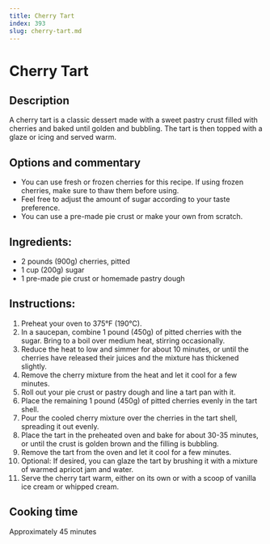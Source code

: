 ```yaml
---
title: Cherry Tart
index: 393
slug: cherry-tart.md
---
```


# Cherry Tart

## Description
A cherry tart is a classic dessert made with a sweet pastry crust filled with cherries and baked until golden and bubbling. The tart is then topped with a glaze or icing and served warm.

## Options and commentary
- You can use fresh or frozen cherries for this recipe. If using frozen cherries, make sure to thaw them before using.
- Feel free to adjust the amount of sugar according to your taste preference.
- You can use a pre-made pie crust or make your own from scratch.

## Ingredients:
- 2 pounds (900g) cherries, pitted
- 1 cup (200g) sugar
- 1 pre-made pie crust or homemade pastry dough

## Instructions:
1. Preheat your oven to 375°F (190°C).
2. In a saucepan, combine 1 pound (450g) of pitted cherries with the sugar. Bring to a boil over medium heat, stirring occasionally.
3. Reduce the heat to low and simmer for about 10 minutes, or until the cherries have released their juices and the mixture has thickened slightly.
4. Remove the cherry mixture from the heat and let it cool for a few minutes.
5. Roll out your pie crust or pastry dough and line a tart pan with it.
6. Place the remaining 1 pound (450g) of pitted cherries evenly in the tart shell.
7. Pour the cooled cherry mixture over the cherries in the tart shell, spreading it out evenly.
8. Place the tart in the preheated oven and bake for about 30-35 minutes, or until the crust is golden brown and the filling is bubbling.
9. Remove the tart from the oven and let it cool for a few minutes.
10. Optional: If desired, you can glaze the tart by brushing it with a mixture of warmed apricot jam and water.
11. Serve the cherry tart warm, either on its own or with a scoop of vanilla ice cream or whipped cream.

## Cooking time
Approximately 45 minutes